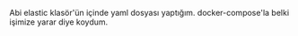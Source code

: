 Abi  elastic klasör'ün içinde yaml dosyası yaptığım. docker-compose'la belki işimize yarar diye koydum.
